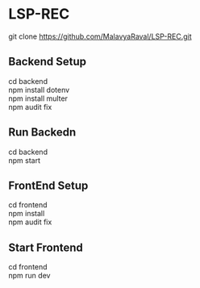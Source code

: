# LSP-REC

git clone https://github.com/MalavyaRaval/LSP-REC.git

## Backend Setup  
cd backend  
npm install dotenv  
npm install multer  
npm audit fix  

## Run Backedn  
cd backend  
npm start  

## FrontEnd Setup  
cd frontend  
npm install  
npm audit fix  

## Start Frontend  
cd frontend  
npm run dev  
